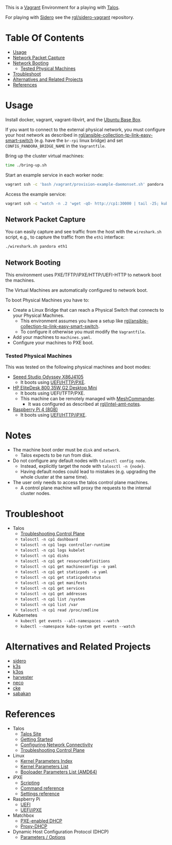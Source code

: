 This is a [Vagrant](https://www.vagrantup.com/) Environment for a playing with [Talos](https://www.talos.dev).

For playing with [Sidero](https://www.sidero.dev) see the [rgl/sidero-vagrant](https://github.com/rgl/sidero-vagrant) repository.

# Table Of Contents

* [Usage](#usage)
* [Network Packet Capture](#network-packet-capture)
* [Network Booting](#network-booting)
  * [Tested Physical Machines](#tested-physical-machines)
* [Troubleshoot](#troubleshoot)
* [Alternatives and Related Projects](#alternatives-and-related-projects)
* [References](#references)

# Usage

Install docker, vagrant, vagrant-libvirt, and the [Ubuntu Base Box](https://github.com/rgl/ubuntu-vagrant).

If you want to connect to the external physical network, you must configure your host network as described in [rgl/ansible-collection-tp-link-easy-smart-switch](https://github.com/rgl/ansible-collection-tp-link-easy-smart-switch#take-ownership-procedure) (e.g. have the `br-rpi` linux bridge) and set `CONFIG_PANDORA_BRIDGE_NAME` in the `Vagrantfile`.

Bring up the cluster virtual machines:

```bash
time ./bring-up.sh
```

Start an example service in each worker node:

```bash
vagrant ssh -c 'bash /vagrant/provision-example-daemonset.sh' pandora
```

Access the example service:

```bash
vagrant ssh -c "watch -n .2 'wget -qO- http://cp1:30000 | tail -25; kubectl get pod -l app=example-daemonset -o=custom-columns=NODE:.spec.nodeName,STATUS:.status.phase,NAME:.metadata.name'" pandora
```

## Network Packet Capture

You can easily capture and see traffic from the host with the `wireshark.sh`
script, e.g., to capture the traffic from the `eth1` interface:

```bash
./wireshark.sh pandora eth1
```

## Network Booting

This environment uses PXE/TFTP/iPXE/HTTP/UEFI-HTTP to network boot the
machines.

The Virtual Machines are automatically configured to network boot.

To boot Physical Machines you have to:

* Create a Linux Bridge that can reach a Physical Switch that connects to
  your Physical Machines.
  * This environment assumes you have a setup like [rgl/ansible-collection-tp-link-easy-smart-switch](https://github.com/rgl/ansible-collection-tp-link-easy-smart-switch).
  * To configure it otherwise you must modify the `Vagrantfile`.
* Add your machines to `machines.yaml`.
* Configure your machines to PXE boot.

### Tested Physical Machines

This was tested on the following physical machines and boot modes:

* [Seeed Studio Odyssey X86J4105](https://github.com/rgl/seeedstudio-odyssey-x86j4105-notes)
  * It boots using [UEFI/HTTP/PXE](https://github.com/rgl/seeedstudio-odyssey-x86j4105-notes/tree/master/network-boot#uefi-http-pxe).
* [HP EliteDesk 800 35W G2 Desktop Mini](https://support.hp.com/us-en/product/hp-elitedesk-800-35w-g2-desktop-mini-pc/7633266)
  * It boots using UEFI/TFTP/PXE.
  * This machine can be remotely managed with [MeshCommander](https://www.meshcommander.com/meshcommander).
    * It was configured as described at [rgl/intel-amt-notes](https://github.com/rgl/intel-amt-notes).
* [Raspberry Pi 4 (8GB)](https://www.raspberrypi.org/products/raspberry-pi-4-model-b/)
  * It boots using [UEFI/HTTP/iPXE](https://github.com/rgl/rpi4-uefi-ipxe).

# Notes

* The machine boot order must be `disk` and `network`.
  * Talos expects to be run from disk.
* Do not configure any default nodes with `talosctl config node`.
  * Instead, explicitly target the node with `talosctl -n {node}`.
  * Having default nodes could lead to mistakes (e.g. upgrading the whole cluster at the same time).
* The user only needs to access the talos control plane machines.
  * A control plane machine will proxy the requests to the internal cluster nodes.

# Troubleshoot

* Talos
  * [Troubleshooting Control Plane](https://www.talos.dev/docs/v0.12/guides/troubleshooting-control-plane/)
  * `talosctl -n cp1 dashboard`
  * `talosctl -n cp1 logs controller-runtime`
  * `talosctl -n cp1 logs kubelet`
  * `talosctl -n cp1 disks`
  * `talosctl -n cp1 get resourcedefinitions`
  * `talosctl -n cp1 get machineconfigs -o yaml`
  * `talosctl -n cp1 get staticpods -o yaml`
  * `talosctl -n cp1 get staticpodstatus`
  * `talosctl -n cp1 get manifests`
  * `talosctl -n cp1 get services`
  * `talosctl -n cp1 get addresses`
  * `talosctl -n cp1 list /system`
  * `talosctl -n cp1 list /var`
  * `talosctl -n cp1 read /proc/cmdline`
* Kubernetes
  * `kubectl get events --all-namespaces --watch`
  * `kubectl --namespace kube-system get events --watch`

# Alternatives and Related Projects

* [sidero](https://github.com/talos-systems/sidero)
* [k3s](https://github.com/k3s-io/k3s)
* [k3os](https://github.com/rancher/k3os)
* [harvester](https://github.com/harvester/harvester)
* [neco](https://github.com/cybozu-go/neco)
* [cke](https://github.com/cybozu-go/cke)
* [sabakan](https://github.com/cybozu-go/sabakan)

# References

* Talos
  * [Talos Site](https://www.talos.dev/)
  * [Getting Started](https://www.talos.dev/docs/v0.12/introduction/getting-started/)
  * [Configuring Network Connectivity](https://www.talos.dev/docs/v0.12/guides/configuring-network-connectivity/)
  * [Troubleshooting Control Plane](https://www.talos.dev/docs/v0.12/guides/troubleshooting-control-plane/)
* Linux
  * [Kernel Parameters Index](https://www.kernel.org/doc/Documentation/admin-guide/kernel-parameters.rst)
  * [Kernel Parameters List](https://www.kernel.org/doc/Documentation/admin-guide/kernel-parameters.txt)
  * [Booloader Parameters List (AMD64)](https://www.kernel.org/doc/Documentation/x86/x86_64/boot-options.txt)
* iPXE
  * [Scripting](https://ipxe.org/scripting)
  * [Command reference](https://ipxe.org/cmd)
  * [Settings reference](https://ipxe.org/cfg)
* Raspberry Pi
  * [UEFI](https://github.com/pftf/RPi4)
  * [UEFI/iPXE](https://github.com/rgl/rpi4-uefi-ipxe)
* Matchbox
  * [PXE-enabled DHCP](https://github.com/poseidon/matchbox/blob/master/docs/network-setup.md#pxe-enabled-dhcp)
  * [Proxy-DHCP](https://github.com/poseidon/matchbox/blob/master/docs/network-setup.md#proxy-dhcp)
* Dynamic Host Configuration Protocol (DHCP)
  * [Parameters / Options](https://www.iana.org/assignments/bootp-dhcp-parameters/bootp-dhcp-parameters.xhtml)
